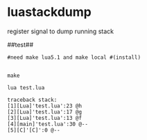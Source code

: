 # luastackdump
register signal to dump running stack



##test##

```
#need make lua5.1 and make local #(install)


make

lua test.lua

traceback stack:
[1][Lua]'test.lua':23 @h
[2][Lua]'test.lua':17 @g
[3][Lua]'test.lua':13 @f
[4][main]'test.lua':30 @--
[5][C]'[C]':0 @--


```
